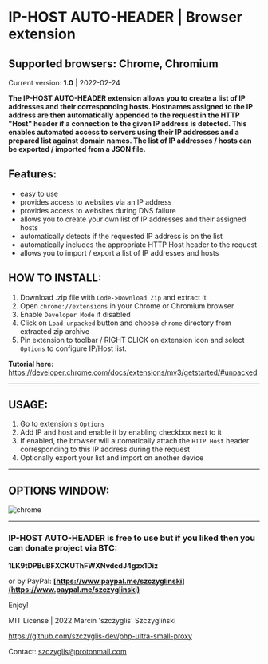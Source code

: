 # IP-HOST AUTO-HEADER | Browser extension
## Supported browsers: Chrome, Chromium

Current version: **1.0** | 2022-02-24

**The IP-HOST AUTO-HEADER extension allows you to create a list of IP addresses and their corresponding hosts.
Hostnames assigned to the IP address are then automatically appended to the request in the HTTP "Host" header if a connection to the given IP address is detected. This enables automated access to servers using their IP addresses and a prepared list against domain names. The list of IP addresses / hosts can be exported / imported from a JSON file.**

## Features:

- easy to use
- provides access to websites via an IP address
- provides access to websites during DNS failure
- allows you to create your own list of IP addresses and their assigned hosts
- automatically detects if the requested IP address is on the list
- automatically includes the appropriate HTTP Host header to the request
- allows you to import / export a list of IP addresses and hosts

## HOW TO INSTALL:

1) Download .zip file with `Code->Download Zip` and extract it 
2) Open `chrome://extensions` in your Chrome or Chromium browser
3) Enable `Developer Mode` if disabled
4) Click on `Load unpacked` button and choose `chrome` directory from extracted zip archive
5) Pin extension to toolbar / RIGHT CLICK on extension icon and select `Options` to configure IP/Host list.

**Tutorial here:** https://developer.chrome.com/docs/extensions/mv3/getstarted/#unpacked

---

## USAGE:

1) Go to extension's `Options`
2) Add IP and host and enable it by enabling checkbox next to it
3) If enabled, the browser will automatically attach the `HTTP Host` header corresponding to this IP address during the request
4) Optionally export your list and import on another device

---

## OPTIONS WINDOW:

![chrome](https://user-images.githubusercontent.com/61396542/155437076-dd0f28fb-981b-40c8-9cb2-2def2b8588d1.png)

---
 
### IP-HOST AUTO-HEADER is free to use but if you liked then you can donate project via BTC: 

**1LK9tDPBuBFXCKUThFWXNvdcdJ4gzx1Diz**

or by PayPal:
 **[https://www.paypal.me/szczyglinski](https://www.paypal.me/szczyglinski)**


Enjoy!

MIT License | 2022 Marcin 'szczyglis' Szczygliński

https://github.com/szczyglis-dev/php-ultra-small-proxy

Contact: szczyglis@protonmail.com
